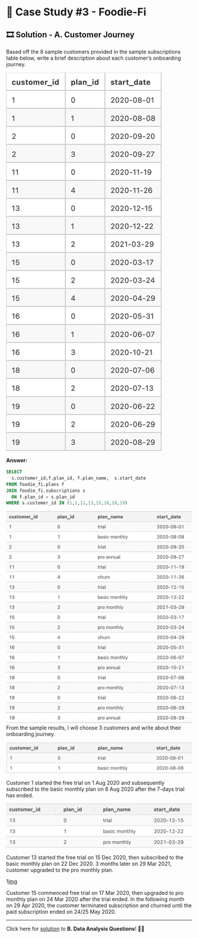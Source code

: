 # 🥑 Case Study #3 - Foodie-Fi

## 🎞 Solution - A. Customer Journey

Based off the 8 sample customers provided in the sample subscriptions table below, write a brief description about each customer’s onboarding journey.

![image](https://github.com/yaswanthteja/SQL_Dannys_Foodiee-Fi_CaseStudy3/blob/master/images/A.Customer%20journey/Img1.png)

**Answer:**

````sql
SELECT
  s.customer_id,f.plan_id, f.plan_name,  s.start_date
FROM foodie_fi.plans f
JOIN foodie_fi.subscriptions s
  ON f.plan_id = s.plan_id
WHERE s.customer_id IN (1,2,11,13,15,16,18,19)
````

![img](https://github.com/yaswanthteja/SQL_Dannys_Foodiee-Fi_CaseStudy3/blob/master/images/A.Customer%20journey/img2.png)
From the sample results, I will choose 3 customers and write about their onboarding journey.

![img](https://github.com/yaswanthteja/SQL_Dannys_Foodiee-Fi_CaseStudy3/blob/master/images/A.Customer%20journey/img3.png)

Customer 1 started the free trial on 1 Aug 2020 and subsequently subscribed to the basic monthly plan on 8 Aug 2020 after the 7-days trial has ended.

![img](https://github.com/yaswanthteja/SQL_Dannys_Foodiee-Fi_CaseStudy3/blob/master/images/A.Customer%20journey/img4.png)

Customer 13 started the free trial on 15 Dec 2020, then subscribed to the basic monthly plan on 22 Dec 2020. 3 months later on 29 Mar 2021, customer upgraded to the pro monthly plan.

1[img](https://github.com/yaswanthteja/SQL_Dannys_Foodiee-Fi_CaseStudy3/blob/master/images/A.Customer%20journey/img5.png)

Customer 15 commenced free trial on 17 Mar 2020, then upgraded to pro monthly plan on 24 Mar 2020 after the trial ended. In the following month on 29 Apr 2020, the customer terminated subscription and churned until the paid subscription ended on 24/25 May 2020.

***

Click here for [solution]() to **B. Data Analysis Questions**! 🙌🏻
